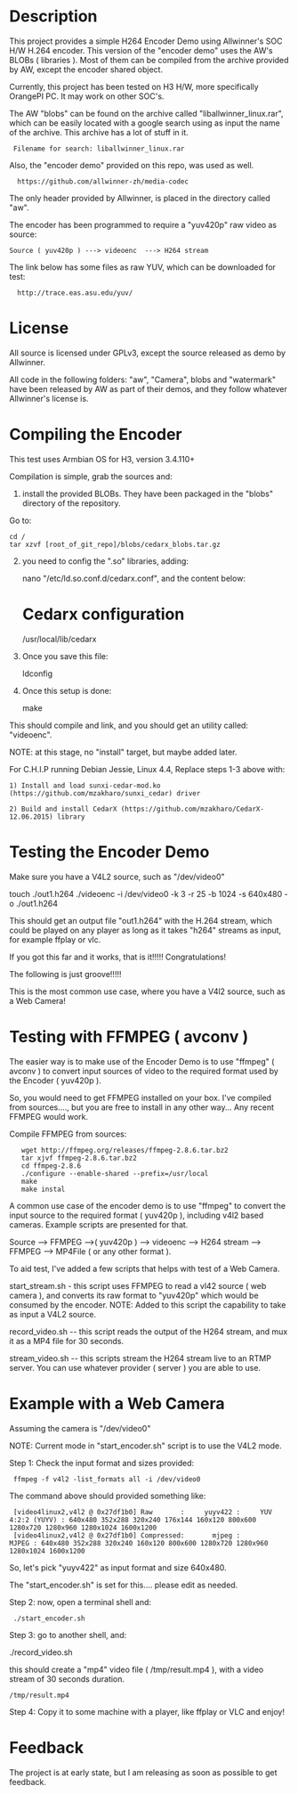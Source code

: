 Description
===========

This project provides a simple H264 Encoder Demo using Allwinner's SOC H/W H.264 encoder.
This version of the "encoder demo" uses the AW's BLOBs ( libraries ). Most of them can be
compiled from the archive provided by AW, except the encoder shared object.

Currently, this project has been tested on H3 H/W, more specifically OrangePI PC. It may work on other SOC's.

The AW "blobs" can be found on the archive called "liballwinner_linux.rar", which can be easily located with a google search using as
input the name of the archive. This archive has a lot of stuff in it.

     Filename for search: liballwinner_linux.rar

Also, the "encoder demo" provided on this repo, was used as well.

      https://github.com/allwinner-zh/media-codec


The only header provided by Allwinner, is placed in the directory called "aw".


The encoder has been programmed to require a "yuv420p" raw video as source:

    Source ( yuv420p ) ---> videoenc  ---> H264 stream


The link below has some files as raw YUV, which can be downloaded for test:

      http://trace.eas.asu.edu/yuv/


License
=======

All source is licensed under GPLv3, except the source released as demo by Allwinner.

All code in the following folders: "aw", "Camera", blobs and "watermark" have been released by AW as part of their demos,
and they follow whatever Allwinner's license is.

Compiling the Encoder
=====================

This test uses Armbian OS for H3, version 3.4.110+

Compilation is simple, grab the sources and:


1) install the provided BLOBs. They have been packaged in the "blobs" directory of the repository.

Go to:

	cd /
	tar xzvf [root_of_git_repo]/blobs/cedarx_blobs.tar.gz


2) you need to config the ".so" libraries, adding:

    nano "/etc/ld.so.conf.d/cedarx.conf",  and the content below:

    # Cedarx configuration
    /usr/local/lib/cedarx

3) Once you save this file:

    ldconfig
    
4) Once this setup is done:

    make
    

This should compile and link, and you should get an utility called: "videoenc".

NOTE: at this stage, no "install" target, but maybe added later.

For C.H.I.P running Debian Jessie, Linux 4.4, Replace steps 1-3 above with:

	1) Install and load sunxi-cedar-mod.ko (https://github.com/mzakharo/sunxi_cedar) driver

	2) Build and install CedarX (https://github.com/mzakharo/CedarX-12.06.2015) library


Testing the Encoder Demo
=======================

Make sure you have a V4L2 source, such as "/dev/video0"

  touch ./out1.h264
  ./videoenc -i /dev/video0 -k 3 -r 25 -b 1024 -s 640x480 -o ./out1.h264

This should get an output file "out1.h264" with the H.264 stream, which could be played on any player as long as it takes "h264" streams as input, for example ffplay or vlc.

If you got this far and it works, that is it!!!!! Congratulations!

The following is just groove!!!!!

This is the most common use case, where you have a V4l2 source, such as a Web Camera!


Testing with FFMPEG ( avconv )
=============================

The easier way is to make use of the Encoder Demo is to use "ffmpeg" ( avconv ) to convert input sources of video to the required format used by the Encoder ( yuv420p ).

So, you would need to get FFMPEG installed on your box. I've compiled from sources...., but you are free to install in any other way... Any recent FFMPEG would work.

Compile FFMPEG from sources:

   	   wget http://ffmpeg.org/releases/ffmpeg-2.8.6.tar.bz2
   	   tar xjvf ffmpeg-2.8.6.tar.bz2
   	   cd ffmpeg-2.8.6
   	   ./configure --enable-shared --prefix=/usr/local
   	   make
   	   make instal

A common use case of the encoder demo is to use "ffmpeg" to convert the input source to the required format ( yuv420p ),
including v4l2 based cameras. Example scripts are presented for that.

  Source --> FFMPEG -->( yuv420p ) --> videoenc --> H264 stream -->  FFMPEG  -->  MP4File ( or any other format ).

To aid test, I've added a few scripts that helps with test of a Web Camera.

start_stream.sh - this script uses FFMPEG to read a vl42 source ( web camera ), and converts its raw format to "yuv420p" which would be consumed by the encoder.
                  NOTE: Added to this script the capability to take as input a V4L2 source.

record_video.sh -- this script reads the output of the H264 stream, and mux it as a MP4 file for 30 seconds.

stream_video.sh -- this scripts stream the H264 stream live to an RTMP server.  You can use whatever provider ( server ) you are able to use.


Example with a Web Camera
=========================

Assuming the camera is "/dev/video0"

NOTE: Current mode in "start_encoder.sh" script is to use the V4L2 mode. 

Step 1: Check the input format and sizes provided:

     ffmpeg -f v4l2 -list_formats all -i /dev/video0

The command above should provided something like:

     [video4linux2,v4l2 @ 0x27df1b0] Raw       :     yuyv422 :     YUV 4:2:2 (YUYV) : 640x480 352x288 320x240 176x144 160x120 800x600 1280x720 1280x960 1280x1024 1600x1200
     [video4linux2,v4l2 @ 0x27df1b0] Compressed:       mjpeg :                MJPEG : 640x480 352x288 320x240 160x120 800x600 1280x720 1280x960 1280x1024 1600x1200


So, let's pick "yuyv422" as input format and size 640x480.

The "start_encoder.sh" is set for this.... please edit as needed.

Step 2: now, open a terminal shell and:

     ./start_encoder.sh

Step 3: go to another shell, and:

   ./record_video.sh

this should create a "mp4" video file ( /tmp/result.mp4 ), with a video stream of 30 seconds duration.

    /tmp/result.mp4

Step 4: Copy it to some machine with a player, like ffplay or VLC and enjoy!


Feedback
========

The project is at early state, but I am releasing as soon as possible to get feedback.
